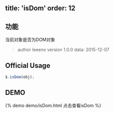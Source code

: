 title: 'isDom'
order: 12
---

## 功能

当前对象是否为DOM对象

> author leeenx
> version 1.0.0
> data: 2015-12-07

## Official Usage

```javascript
$.isDom(obj);
```

## DEMO

{% demo demo/isDom.html 点击查看isDom %}